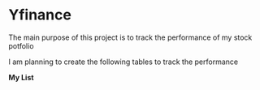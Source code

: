 # Yfinance
The main purpose of this project is to track the performance of my stock potfolio

I am planning to create the following tables to track the performance

<b> My List </b> 
